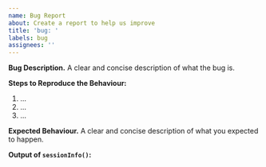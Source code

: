 ```yaml
---
name: Bug Report
about: Create a report to help us improve
title: 'bug: '
labels: bug
assignees: ''
---
```


**Bug Description.**
A clear and concise description of what the bug is.

**Steps to Reproduce the Behaviour:**
1. ...
2. ...
3. ...

**Expected Behaviour.**
A clear and concise description of what you expected to happen.

**Output of `sessionInfo()`:**
```

```

